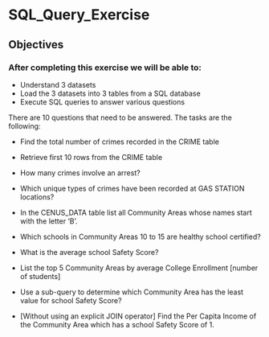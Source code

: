 # SQL_Query_Exercise

## Objectives
### After completing this exercise we will be able to:

* Understand 3 datasets
* Load the 3 datasets into 3 tables from a SQL database
* Execute SQL queries to answer various questions

There are 10 questions that need to be answered. The tasks are the following:

* Find the total number of crimes recorded in the CRIME table

* Retrieve first 10 rows from the CRIME table

* How many crimes involve an arrest?

* Which unique types of crimes have been recorded at GAS STATION locations?

* In the CENUS_DATA table list all Community Areas whose names start with the letter ‘B’.

* Which schools in Community Areas 10 to 15 are healthy school certified?

* What is the average school Safety Score?

* List the top 5 Community Areas by average College Enrollment [number of students]

* Use a sub-query to determine which Community Area has the least value for school Safety Score?

* [Without using an explicit JOIN operator] Find the Per Capita Income of the Community Area which has a school Safety Score of 1.
